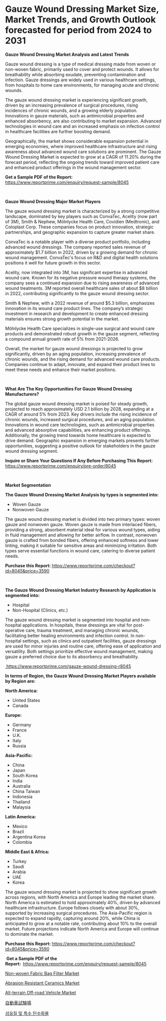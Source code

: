 <p><h1>Gauze Wound Dressing Market Size, Market Trends, and Growth Outlook forecasted for period from 2024 to 2031</h1></p><p><strong>Gauze Wound Dressing Market Analysis and Latest Trends</strong></p>
<p><p>Gauze wound dressing is a type of medical dressing made from woven or non-woven fabric, primarily used to cover and protect wounds. It allows for breathability while absorbing exudate, preventing contamination and infection. Gauze dressings are widely used in various healthcare settings, from hospitals to home care environments, for managing acute and chronic wounds.</p><p>The gauze wound dressing market is experiencing significant growth, driven by an increasing prevalence of surgical procedures, rising incidences of chronic wounds, and a growing elderly population. Innovations in gauze materials, such as antimicrobial properties and enhanced absorbency, are also contributing to market expansion. Advanced technologies in wound care and an increased emphasis on infection control in healthcare facilities are further boosting demand.</p><p>Geographically, the market shows considerable expansion potential in emerging economies, where improved healthcare infrastructure and rising awareness about advanced wound care solutions are prominent. The Gauze Wound Dressing Market is expected to grow at a CAGR of 11.20% during the forecast period, reflecting the ongoing trends toward improved patient care and enhanced product offerings in the wound management sector.</p></p>
<p><strong>Get a Sample PDF of the Report:&nbsp;</strong> <a href="https://www.reportprime.com/enquiry/request-sample/8045">https://www.reportprime.com/enquiry/request-sample/8045</a></p>
<p>&nbsp;</p>
<p><strong>Gauze Wound Dressing Major Market Players</strong></p>
<p><p>The gauze wound dressing market is characterized by a strong competitive landscape, dominated by key players such as ConvaTec, Acelity (now part of 3M), Smith & Nephew, Mölnlycke Health Care, Covidien (Medtronic), and Coloplast Corp. These companies focus on product innovation, strategic partnerships, and geographic expansion to capture greater market share.</p><p>ConvaTec is a notable player with a diverse product portfolio, including advanced wound dressings. The company reported sales revenue of approximately $1.7 billion in 2022, driven by a growing demand for chronic wound management. ConvaTec's focus on R&D and digital health solutions positions it well for future growth in this sector.</p><p>Acelity, now integrated into 3M, has significant expertise in advanced wound care. Known for its negative pressure wound therapy systems, the company sees a continued expansion due to rising awareness of advanced wound treatments. 3M reported overall healthcare sales of about $8 billion in 2022, contributing significantly to the gauze wound dressing sector.</p><p>Smith & Nephew, with a 2022 revenue of around $5.3 billion, emphasizes innovation in its wound care product lines. The company’s strategic investment in research and development to create enhanced dressing materials ensures strong growth potential in the market.</p><p>Mölnlycke Health Care specializes in single-use surgical and wound care products and demonstrated robust growth in the gauze segment, reflecting a compound annual growth rate of 5% from 2021-2026. </p><p>Overall, the market for gauze wound dressings is projected to grow significantly, driven by an aging population, increasing prevalence of chronic wounds, and the rising demand for advanced wound care products. Companies continue to adapt, innovate, and expand their product lines to meet these needs and enhance their market positions.</p></p>
<p>&nbsp;</p>
<p><strong>What Are The Key Opportunities For Gauze Wound Dressing Manufacturers?</strong></p>
<p><p>The global gauze wound dressing market is poised for steady growth, projected to reach approximately USD 2.1 billion by 2028, expanding at a CAGR of around 5% from 2023. Key drivers include the rising incidence of chronic wounds, increased surgical procedures, and an aging population. Innovations in wound care technologies, such as antimicrobial properties and advanced absorptive capabilities, are enhancing product offerings. Additionally, the growing trend towards home healthcare is expected to drive demand. Geographic expansion in emerging markets presents further opportunities, suggesting a positive outlook for stakeholders in the gauze wound dressing segment.</p></p>
<p><strong>Inquire or Share Your Questions If Any Before Purchasing This Report:</strong> <a href="https://www.reportprime.com/enquiry/pre-order/8045">https://www.reportprime.com/enquiry/pre-order/8045</a></p>
<p>&nbsp;</p>
<p><strong>Market Segmentation</strong></p>
<p><strong>The Gauze Wound Dressing Market Analysis by types is segmented into:</strong></p>
<p><ul><li>Woven Gauze</li><li>Nonwoven Gauze</li></ul></p>
<p><p>The gauze wound dressing market is divided into two primary types: woven gauze and nonwoven gauze. Woven gauze is made from interlaced fibers, providing a strong, absorbent material ideal for various wound types, aiding in fluid management and allowing for better airflow. In contrast, nonwoven gauze is crafted from bonded fibers, offering enhanced softness and lower linting, making it suitable for sensitive areas and minimizing irritation. Both types serve essential functions in wound care, catering to diverse patient needs.</p></p>
<p><strong>Purchase this Report:&nbsp;</strong><a href="https://www.reportprime.com/checkout?id=8045&price=3590">https://www.reportprime.com/checkout?id=8045&price=3590</a></p>
<p>&nbsp;</p>
<p><strong>The Gauze Wound Dressing Market Industry Research by Application is segmented into:</strong></p>
<p><ul><li>Hospital</li><li>Non-Hospital (Clinics, etc.)</li></ul></p>
<p><p>The gauze wound dressing market is segmented into hospital and non-hospital applications. In hospitals, these dressings are vital for post-operative care, trauma treatment, and managing chronic wounds, facilitating better healing environments and infection control. In non-hospital settings, such as clinics and outpatient facilities, gauze dressings are used for minor injuries and routine care, offering ease of application and versatility. Both settings prioritize effective wound management, making gauze a preferred choice due to its absorbency and breathability.</p></p>
<p><a href="https://www.reportprime.com/gauze-wound-dressing-r8045">&nbsp;https://www.reportprime.com/gauze-wound-dressing-r8045</a></p>
<p><strong>In terms of Region, the Gauze Wound Dressing Market Players available by Region are:</strong></p>
<p>
    <p> <strong> North America: </strong>
        <ul>
            <li>United States</li>
            <li>Canada</li>
        </ul>
        </p> 
    <p> <strong> Europe: </strong>
        <ul>
            <li>Germany</li>
            <li>France</li>
            <li>U.K.</li>
            <li>Italy</li>
            <li>Russia</li>
        </ul>
        </p> 
    <p> <strong> Asia-Pacific: </strong>
        <ul>
            <li>China</li>
            <li>Japan</li>
            <li>South Korea</li>
            <li>India</li>
            <li>Australia</li>
            <li>China Taiwan</li>
            <li>Indonesia</li>
            <li>Thailand</li>
            <li>Malaysia</li>
        </ul>
        </p> 
    <p> <strong> Latin America: </strong>
        <ul>
            <li>Mexico</li>
            <li>Brazil</li>
            <li>Argentina Korea</li>
            <li>Colombia</li>
        </ul>
        </p> 
    <p> <strong> Middle East & Africa: </strong>
        <ul>
            <li>Turkey</li>
            <li>Saudi</li>
            <li>Arabia</li>
            <li>UAE</li>
            <li>Korea</li>
        </ul>
    </p>
    </p>
<p><p>The gauze wound dressing market is projected to show significant growth across regions, with North America and Europe leading the market share. North America is estimated to hold approximately 40%, driven by advanced healthcare infrastructure. Europe follows closely with about 30%, supported by increasing surgical procedures. The Asia-Pacific region is expected to expand rapidly, capturing around 20%, while China is anticipated to grow at a notable rate, contributing about 10% to the overall market. Future projections indicate North America and Europe will continue to dominate the market.</p></p>
<p><strong>Purchase this Report: </strong><a href="https://www.reportprime.com/checkout?id=8045&price=3590">https://www.reportprime.com/checkout?id=8045&price=3590</a></p>
<p>&nbsp;<strong>Get a Sample PDF of the Report:&nbsp;&nbsp;</strong><a href="https://www.reportprime.com/enquiry/request-sample/8045">https://www.reportprime.com/enquiry/request-sample/8045</a></p>
<p><strong></strong></p>
<p><p><a href="https://issuu.com/reportprime-2/docs/non-woven-fabric-bag-filter-market-_24377a94ce622a">Non-woven Fabric Bag Filter Market</a></p><p><a href="https://www.linkedin.com/pulse/global-abrasion-resistant-ceramics-market-size-expected-experience-fea9e?trackingId=LQ1voKMbRmqZOhTHmzyrKQ%3D%3D">Abrasion Resistant Ceramics Market</a></p><p><a href="https://issuu.com/reportprime-2/docs/all-terrain-off-road-vehicle-market_73485c7058ad4a">All-terrain Off-road Vehicle Market</a></p><p><a href="https://medium.com/@susanjprice2023/automotive-proving-ground-market-%E3%81%AE%E3%82%B0%E3%83%AD%E3%83%BC%E3%83%90%E3%83%AB%E5%B8%82%E5%A0%B4%E6%A6%82%E8%A6%81%E3%81%AF-%E4%B8%96%E7%95%8C%E3%81%8A%E3%82%88%E3%81%B3%E4%B8%BB%E8%A6%81%E5%B8%82%E5%A0%B4%E3%81%AB%E3%81%8A%E3%81%91%E3%82%8B%E6%A5%AD%E7%95%8C%E3%81%AB%E5%BD%B1%E9%9F%BF%E3%82%92%E4%B8%8E%E3%81%88%E3%82%8B%E4%B8%BB%E8%A6%81%E3%81%AA%E3%83%88%E3%83%AC%E3%83%B3%E3%83%89%E3%81%AB%E3%81%A4%E3%81%84%E3%81%A6-%E7%8B%AC%E8%87%AA%E3%81%AE%E8%A6%96%E7%82%B9%E3%82%92%E6%8F%90%E4%BE%9B%E3%81%97%E3%81%BE%E3%81%99-a1a9fc5cdb7a">自動車試験場</a></p><p><a href="https://medium.com/@feliciasummers98/%EC%84%B8%EA%B3%84-fiber-and-specialty-carbohydrate-market-%EC%9D%80-2024%EC%97%90%EC%84%9C-2031%EB%A1%9C-%EC%97%B0%ED%8F%89%EA%B7%A0-%EC%A6%9D%EA%B0%80%EC%9C%A8%EC%9D%84-%EB%B3%B4%EC%9D%BC-%EA%B2%83%EC%9C%BC%EB%A1%9C-%EC%98%88%EC%83%81%EB%90%A9%EB%8B%88%EB%8B%A4-c9278c9eb00c">섬유질 및 특수 탄수화물</a></p></p>